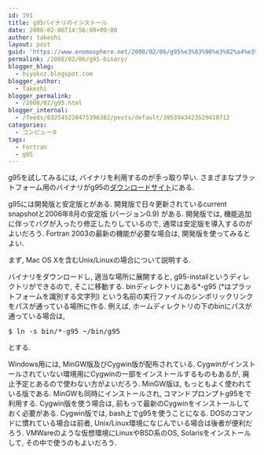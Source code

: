 ```yaml
---
id: 191
title: g95バイナリのインストール
date: 2008-02-06T14:56:00+09:00
author: takeshi
layout: post
guid: 'https://www.enomosphere.net/2008/02/06/g95%e3%83%90%e3%82%a4%e3%83%8a%e3%83%aa%e3%81%ae%e3%82%a4%e3%83%b3%e3%82%b9%e3%83%88%e3%83%bc%e3%83%ab/'
permalink: /2008/02/06/g95-binary/
blogger_blog:
  - hiyokoz.blogspot.com
blogger_author:
  - Takeshi
blogger_permalink:
  - /2008/02/g95.html
blogger_internal:
  - /feeds/832545220475396382/posts/default/3953943423529410712
categories:
  - コンピュータ
tags:
  - Fortran
  - g95
---
```

g95を試してみるには, バイナリを利用するのが手っ取り早い. さまざまなプラットフォーム用のバイナリがg95の<a href="http://ftp.g95.org/">ダウンロードサイト</a>にある.

g95には開発版と安定版とがある. 開発版で日々更新されているcurrent snapshotと2006年8月の安定版 (バージョン0.9) がある. 開発版では, 機能追加に伴ってバグが入ったり修正したりしているので, 通常は安定版を導入するのがよいだろう. Fortran 2003の最新の機能が必要な場合は, 開発版を使ってみるとよい.

まず, Mac OS Xを含むUnix/Linuxの場合について説明する.

バイナリをダウンロードし, 適当な場所に展開すると, g95-installというディレクトリができるので, そこに移動する. binディレクトリにある*-g95 (*はプラットフォームを識別する文字列) という名前の実行ファイルのシンボリックリンクをパスが通っている場所に作る. 例えば, ホームディレクトリの下のbinにパスが通っている場合は,
<pre>
$ ln -s bin/*-g95 ~/bin/g95</pre>
とする.

Windows用には, MinGW版及びCygwin版が配布されている. Cygwinがインストールされていない環境用にCygwinの一部をインストールするものもあるが, 廃止予定とあるので使わない方がよいだろう. MinGW版は, もっともよく使われている版である. MinGWも同時にインストールされ, コマンドプロンプトg95をで利用する. Cygwin版を使う場合は, 前もって最新のCygwinをインストールしておく必要がある. Cygwin版では, bash上でg95を使うことになる. DOSのコマンドに慣れている場合は前者, Unix/Linux環境になじんでいる場合は後者が便利だろう. VMWareのような仮想環境にLinuxやBSD系のOS, Solarisをインストールして, その中で使うのもよいだろう.